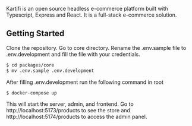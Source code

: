 Kartifi is an open source headless e-commerce platform built with Typescript, Express and React. It is a full-stack e-commerce solution.

## Getting Started
Clone the repository. Go to core directory. Rename the .env.sample file to .env.development and fill the file with your credentials. 
```bash
$ cd packages/core
$ mv .env.sample .env.development
```
After filling .env.development run the following command in root
```bash
$ docker-compose up
```
This will start the server, admin, and frontend. Go to http://localhost:5173/products to see the store and http://localhost:5174/products to access the admin panel.

